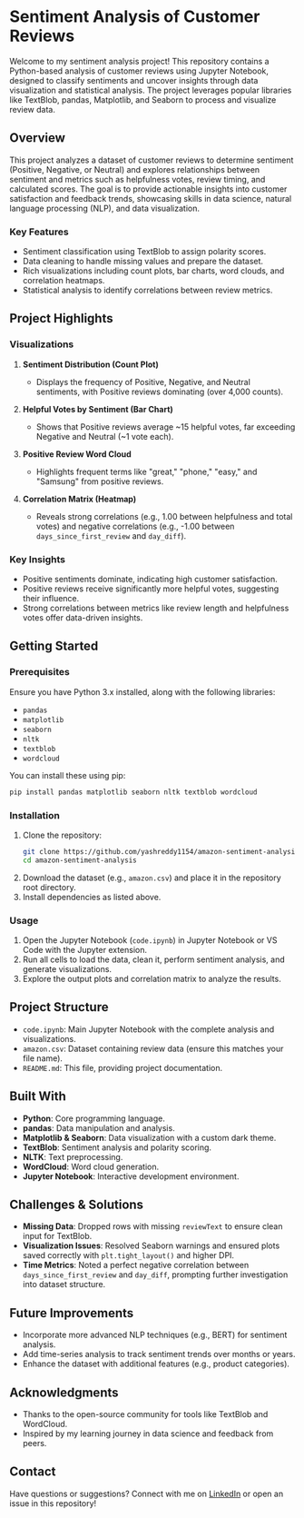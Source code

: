 # Sentiment Analysis of Customer Reviews

Welcome to my sentiment analysis project! This repository contains a Python-based analysis of customer reviews using Jupyter Notebook, designed to classify sentiments and uncover insights through data visualization and statistical analysis. The project leverages popular libraries like TextBlob, pandas, Matplotlib, and Seaborn to process and visualize review data.

## Overview

This project analyzes a dataset of customer reviews to determine sentiment (Positive, Negative, or Neutral) and explores relationships between sentiment and metrics such as helpfulness votes, review timing, and calculated scores. The goal is to provide actionable insights into customer satisfaction and feedback trends, showcasing skills in data science, natural language processing (NLP), and data visualization.

### Key Features
- Sentiment classification using TextBlob to assign polarity scores.
- Data cleaning to handle missing values and prepare the dataset.
- Rich visualizations including count plots, bar charts, word clouds, and correlation heatmaps.
- Statistical analysis to identify correlations between review metrics.

## Project Highlights

### Visualizations
1. **Sentiment Distribution (Count Plot)**  
   - Displays the frequency of Positive, Negative, and Neutral sentiments, with Positive reviews dominating (over 4,000 counts).
2. **Helpful Votes by Sentiment (Bar Chart)**  
   - Shows that Positive reviews average ~15 helpful votes, far exceeding Negative and Neutral (~1 vote each).

3. **Positive Review Word Cloud**  
   - Highlights frequent terms like "great," "phone," "easy," and "Samsung" from positive reviews.

4. **Correlation Matrix (Heatmap)**  
   - Reveals strong correlations (e.g., 1.00 between helpfulness and total votes) and negative correlations (e.g., -1.00 between `days_since_first_review` and `day_diff`).

### Key Insights
- Positive sentiments dominate, indicating high customer satisfaction.
- Positive reviews receive significantly more helpful votes, suggesting their influence.
- Strong correlations between metrics like review length and helpfulness votes offer data-driven insights.

## Getting Started

### Prerequisites
Ensure you have Python 3.x installed, along with the following libraries:
- `pandas`
- `matplotlib`
- `seaborn`
- `nltk`
- `textblob`
- `wordcloud`

You can install these using pip:
```bash
pip install pandas matplotlib seaborn nltk textblob wordcloud
```

### Installation
1. Clone the repository:
   ```bash
   git clone https://github.com/yashreddy1154/amazon-sentiment-analysis
   cd amazon-sentiment-analysis
   ```
2. Download the dataset (e.g., `amazon.csv`) and place it in the repository root directory.
3. Install dependencies as listed above.

### Usage
1. Open the Jupyter Notebook (`code.ipynb`) in Jupyter Notebook or VS Code with the Jupyter extension.
2. Run all cells to load the data, clean it, perform sentiment analysis, and generate visualizations.
3. Explore the output plots and correlation matrix to analyze the results.

## Project Structure
- `code.ipynb`: Main Jupyter Notebook with the complete analysis and visualizations.
- `amazon.csv`: Dataset containing review data (ensure this matches your file name).
- `README.md`: This file, providing project documentation.

## Built With
- **Python**: Core programming language.
- **pandas**: Data manipulation and analysis.
- **Matplotlib & Seaborn**: Data visualization with a custom dark theme.
- **TextBlob**: Sentiment analysis and polarity scoring.
- **NLTK**: Text preprocessing.
- **WordCloud**: Word cloud generation.
- **Jupyter Notebook**: Interactive development environment.

## Challenges & Solutions
- **Missing Data**: Dropped rows with missing `reviewText` to ensure clean input for TextBlob.
- **Visualization Issues**: Resolved Seaborn warnings and ensured plots saved correctly with `plt.tight_layout()` and higher DPI.
- **Time Metrics**: Noted a perfect negative correlation between `days_since_first_review` and `day_diff`, prompting further investigation into dataset structure.

## Future Improvements
- Incorporate more advanced NLP techniques (e.g., BERT) for sentiment analysis.
- Add time-series analysis to track sentiment trends over months or years.
- Enhance the dataset with additional features (e.g., product categories).

## Acknowledgments
- Thanks to the open-source community for tools like TextBlob and WordCloud.
- Inspired by my learning journey in data science and feedback from peers.

## Contact
Have questions or suggestions? Connect with me on [LinkedIn](https://www.linkedin.com/in/yash1154) or open an issue in this repository!
